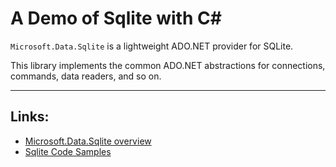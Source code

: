 # A Demo of Sqlite with C#
`Microsoft.Data.Sqlite` is a lightweight ADO.NET provider for SQLite.

This library implements the common ADO.NET abstractions for connections, commands, data readers, and so on.

---
## Links:
- [Microsoft.Data.Sqlite overview](https://learn.microsoft.com/en-us/dotnet/standard/data/sqlite/?tabs=netcore-cli)
- [Sqlite Code Samples](https://github.com/dotnet/docs/tree/main/samples/snippets/standard/data/sqlite)